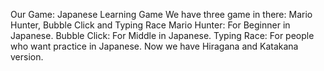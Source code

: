 Our Game: Japanese Learning Game
We have three game in there: Mario Hunter, Bubble Click and Typing Race
Mario Hunter: For Beginner in Japanese.
Bubble Click: For Middle in Japanese.
Typing Race: For people who want practice in Japanese.
Now we have Hiragana and Katakana version.
